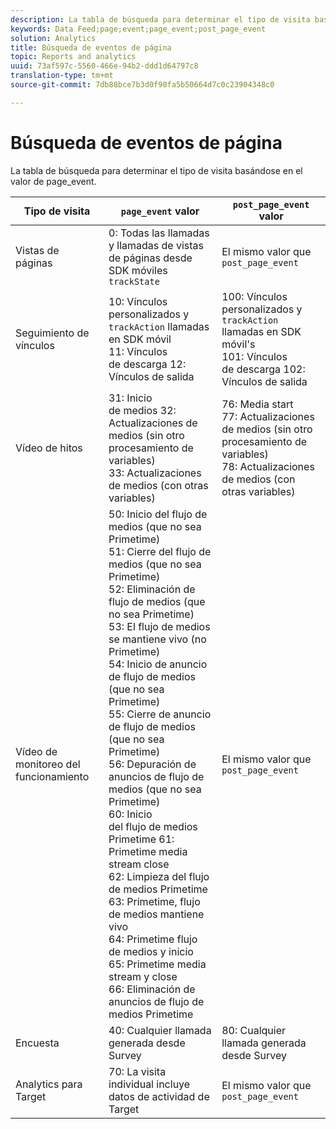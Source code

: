 ```yaml
---
description: La tabla de búsqueda para determinar el tipo de visita basándose en el valor de page_event.
keywords: Data Feed;page;event;page_event;post_page_event
solution: Analytics
title: Búsqueda de eventos de página
topic: Reports and analytics
uuid: 73af597c-5560-466e-94b2-ddd1d64797c8
translation-type: tm+mt
source-git-commit: 7db88bce7b3d0f90fa5b50664d7c0c23904348c0

---
```



# Búsqueda de eventos de página

La tabla de búsqueda para determinar el tipo de visita basándose en el valor de page_event.

| Tipo de visita | `page_event` valor | `post_page_event` valor |
| --- | --- | --- |
| Vistas de páginas | 0: Todas las llamadas y llamadas de vistas de páginas desde SDK móviles `trackState` | El mismo valor que `post_page_event` |
| Seguimiento de vínculos  | 10: Vínculos personalizados y `trackAction` llamadas en SDK móvil<br>11: Vínculos<br>de descarga 12: Vínculos de salida | 100: Vínculos personalizados y `trackAction` llamadas en SDK móvil's<br>101: Vínculos<br>de descarga 102: Vínculos de salida |
| Vídeo de hitos | 31: Inicio<br>de medios 32: Actualizaciones de medios (sin otro procesamiento de variables)<br>33: Actualizaciones de medios (con otras variables) | 76: Media start<br>77: Actualizaciones de medios (sin otro procesamiento de variables)<br>78: Actualizaciones de medios (con otras variables) |
| Vídeo de monitoreo del funcionamiento | 50: Inicio del flujo de medios (que no sea Primetime)<br>51: Cierre del flujo de medios (que no sea Primetime)<br>52: Eliminación de flujo de medios (que no sea Primetime)<br>53: El flujo de medios se mantiene vivo (no Primetime)<br>54: Inicio de anuncio de flujo de medios (que no sea Primetime)<br>55: Cierre de anuncio de flujo de medios (que no sea Primetime)<br>56: Depuración de anuncios de flujo de medios (que no sea Primetime)<br>60: Inicio<br>del flujo de medios Primetime 61: Primetime media stream close<br>62: Limpieza del flujo de medios Primetime<br>63: Primetime, flujo de medios mantiene vivo<br>64: Primetime flujo de medios y inicio<br>65: Primetime media stream y close<br>66: Eliminación de anuncios de flujo de medios Primetime | El mismo valor que `post_page_event` |
| Encuesta | 40: Cualquier llamada generada desde Survey | 80: Cualquier llamada generada desde Survey |
| Analytics para Target | 70: La visita individual incluye datos de actividad de Target | El mismo valor que `post_page_event` |
